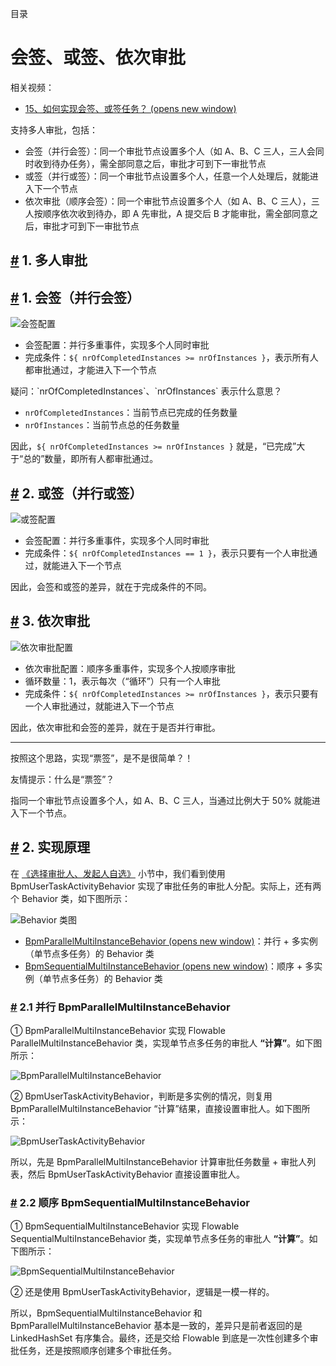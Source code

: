 目录

# 会签、或签、依次审批

相关视频：

*   [15、如何实现会签、或签任务？ (opens new window)](https://t.zsxq.com/04yFUVZvF)

支持多人审批，包括：

*   会签（并行会签）：同一个审批节点设置多个人（如 A、B、C 三人，三人会同时收到待办任务），需全部同意之后，审批才可到下一审批节点
*   或签（并行或签）：同一个审批节点设置多个人，任意一个人处理后，就能进入下一个节点
*   依次审批（顺序会签）：同一个审批节点设置多个人（如 A、B、C 三人），三人按顺序依次收到待办，即 A 先审批，A 提交后 B 才能审批，需全部同意之后，审批才可到下一审批节点

## [#](#_1-多人审批) 1. 多人审批
## [#](#_1-会签-并行会签) 1. 会签（并行会签）

![会签配置](./static/会签配置.png)

*   会签配置：并行多重事件，实现多个人同时审批
*   完成条件：`${ nrOfCompletedInstances >= nrOfInstances }`，表示所有人都审批通过，才能进入下一个节点

疑问：\`nrOfCompletedInstances\`、\`nrOfInstances\` 表示什么意思？

*   `nrOfCompletedInstances`：当前节点已完成的任务数量
*   `nrOfInstances`：当前节点总的任务数量

因此，`${ nrOfCompletedInstances >= nrOfInstances }` 就是，“已完成”大于“总的”数量，即所有人都审批通过。

## [#](#_2-或签-并行或签) 2. 或签（并行或签）

![或签配置](./static/或签配置.png)

*   会签配置：并行多重事件，实现多个人同时审批
*   完成条件：`${ nrOfCompletedInstances == 1 }`，表示只要有一个人审批通过，就能进入下一个节点

因此，会签和或签的差异，就在于完成条件的不同。

## [#](#_3-依次审批) 3. 依次审批

![依次审批配置](./static/依次审批配置.png)

*   依次审批配置：顺序多重事件，实现多个人按顺序审批
*   循环数量：1，表示每次（“循环”）只有一个人审批
*   完成条件：`${ nrOfCompletedInstances >= nrOfInstances }`，表示只要有一个人审批通过，就能进入下一个节点

因此，依次审批和会签的差异，就在于是否并行审批。

* * *

按照这个思路，实现“票签”，是不是很简单？！

友情提示：什么是“票签”？

指同一个审批节点设置多个人，如 A、B、C 三人，当通过比例大于 50% 就能进入下一个节点。

## [#](#_2-实现原理) 2. 实现原理

在 [《选择审批人、发起人自选》](/bpm/assignee) 小节中，我们看到使用 BpmUserTaskActivityBehavior 实现了审批任务的审批人分配。实际上，还有两个 Behavior 类，如下图所示：

![Behavior 类图](./static/Behavior.png)

*   [BpmParallelMultiInstanceBehavior (opens new window)](https://github.com/YunaiV/yudao-cloud/blob/master/yudao-module-bpm/yudao-module-bpm-biz/src/main/java/cn/iocoder/yudao/module/bpm/framework/flowable/core/behavior/BpmParallelMultiInstanceBehavior.java)：并行 + 多实例（单节点多任务）的 Behavior 类
*   [BpmSequentialMultiInstanceBehavior (opens new window)](https://github.com/YunaiV/yudao-cloud/blob/master/yudao-module-bpm/yudao-module-bpm-biz/src/main/java/cn/iocoder/yudao/module/bpm/framework/flowable/core/behavior/BpmSequentialMultiInstanceBehavior.java)：顺序 + 多实例（单节点多任务）的 Behavior 类

### [#](#_2-1-并行-bpmparallelmultiinstancebehavior) 2.1 并行 BpmParallelMultiInstanceBehavior

① BpmParallelMultiInstanceBehavior 实现 Flowable ParallelMultiInstanceBehavior 类，实现单节点多任务的审批人 **“计算”**。如下图所示：

![BpmParallelMultiInstanceBehavior](./static/BpmParallelMultiInstanceBehavior.png)

② BpmUserTaskActivityBehavior，判断是多实例的情况，则复用 BpmParallelMultiInstanceBehavior “计算”结果，直接设置审批人。如下图所示：

![BpmUserTaskActivityBehavior](./static/BpmUserTaskActivityBehavior.png)

所以，先是 BpmParallelMultiInstanceBehavior 计算审批任务数量 + 审批人列表，然后 BpmUserTaskActivityBehavior 直接设置审批人。

### [#](#_2-2-顺序-bpmsequentialmultiinstancebehavior) 2.2 顺序 BpmSequentialMultiInstanceBehavior

① BpmSequentialMultiInstanceBehavior 实现 Flowable SequentialMultiInstanceBehavior 类，实现单节点多任务的审批人 **“计算”**。如下图所示：

![BpmSequentialMultiInstanceBehavior](./static/BpmSequentialMultiInstanceBehavior.png)

② 还是使用 BpmUserTaskActivityBehavior，逻辑是一模一样的。

所以，BpmSequentialMultiInstanceBehavior 和 BpmParallelMultiInstanceBehavior 基本是一致的，差异只是前者返回的是 LinkedHashSet 有序集合。最终，还是交给 Flowable 到底是一次性创建多个审批任务，还是按照顺序创建多个审批任务。
